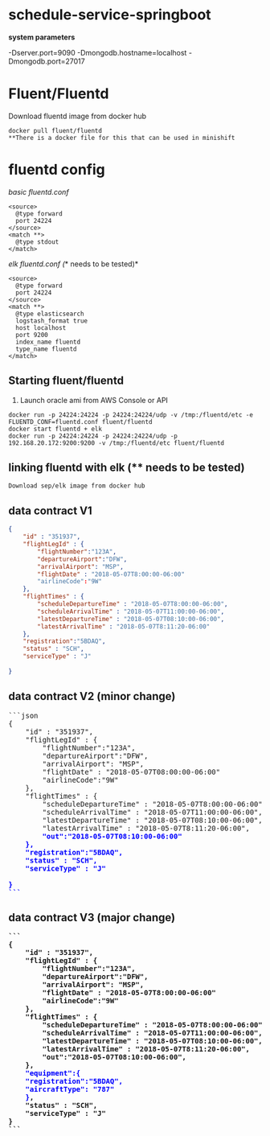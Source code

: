 # schedule-service-springboot
**system parameters**

-Dserver.port=9090 -Dmongodb.hostname=localhost -Dmongodb.port=27017


# Fluent/Fluentd

Download fluentd image from docker hub

````
docker pull fluent/fluentd
**There is a docker file for this that can be used in minishift
````
# fluentd config

*basic fluentd.conf*

````
<source>
  @type forward
  port 24224
</source>
<match **>
  @type stdout
</match>

````

*elk fluentd.conf (** needs to be tested)*
````
<source>
  @type forward
  port 24224
</source>
<match **>
  @type elasticsearch
  logstash_format true
  host localhost
  port 9200
  index_name fluentd
  type_name fluentd
</match>
````


## Starting fluent/fluentd
1. Launch oracle ami from AWS Console or API
````
docker run -p 24224:24224 -p 24224:24224/udp -v /tmp:/fluentd/etc -e FLUENTD_CONF=fluentd.conf fluent/fluentd
docker start fluentd + elk
docker run -p 24224:24224 -p 24224:24224/udp -p 192.168.20.172:9200:9200 -v /tmp:/fluentd/etc fluent/fluentd

````


## linking fluentd with elk (** needs to be tested)

````
Download sep/elk image from docker hub
````

## data contract V1
```json
{
    "id" : "351937",
    "flightLegId" : {
        "flightNumber":"123A",
        "departureAirport":"DFW",
        "arrivalAirport": "MSP",
        "flightDate" : "2018-05-07T8:00:00-06:00"
        "airlineCode":"9W"
    },
    "flightTimes" : {
        "scheduleDepartureTime" : "2018-05-07T8:00:00-06:00",
        "scheduleArrivalTime" : "2018-05-07T11:00:00-06:00",
        "latestDepartureTime" : "2018-05-07T08:10:00-06:00",
        "latestArrivalTime" : "2018-05-07T8:11:20-06:00"
    },
    "registration":"5BDAQ",
    "status" : "SCH",
    "serviceType" : "J"
    
}
```
## data contract V2 (minor change)
<pre>
```json
{
    "id" : "351937",
    "flightLegId" : {
        "flightNumber":"123A",
        "departureAirport":"DFW",
        "arrivalAirport": "MSP",
        "flightDate" : "2018-05-07T08:00:00-06:00"
        "airlineCode":"9W"
    },
    "flightTimes" : {
        "scheduleDepartureTime" : "2018-05-07T8:00:00-06:00",
        "scheduleArrivalTime" : "2018-05-07T11:00:00-06:00",
        "latestDepartureTime" : "2018-05-07T08:10:00-06:00",
        "latestArrivalTime" : "2018-05-07T8:11:20-06:00",<span style="color:#00f"><b>
        "out":"2018-05-07T08:10:00-06:00"
    },
    "registration":"5BDAQ",
    "status" : "SCH",
    "serviceType" : "J"
    
}
```
</pre>


## data contract V3 (major change)
<pre>
```
{
    "id" : "351937",
    "flightLegId" : {
        "flightNumber":"123A",
        "departureAirport":"DFW",
        "arrivalAirport": "MSP",
        "flightDate" : "2018-05-07T8:00:00-06:00"
        "airlineCode":"9W"
    },
    "flightTimes" : {
        "scheduleDepartureTime" : "2018-05-07T8:00:00-06:00",
        "scheduleArrivalTime" : "2018-05-07T11:00:00-06:00",
        "latestDepartureTime" : "2018-05-07T08:10:00-06:00",
        "latestArrivalTime" : "2018-05-07T8:11:20-06:00",
        "out":"2018-05-07T08:10:00-06:00",
    },
    <span style="color:#00f"><b>"equipment":{
    "registration":"5BDAQ",
    "aircraftType": "787"
    }</b></span>,
    "status" : "SCH",
    "serviceType" : "J"
}
```
</pre>
